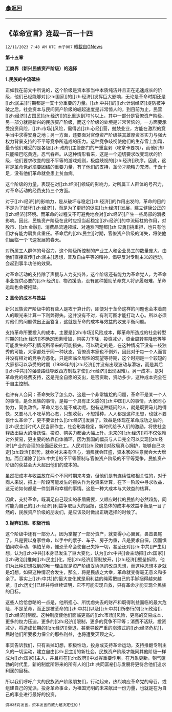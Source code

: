###  [:house:返回](README.md)
---


## 《革命宣言》连载一百一十四
`12/11/2023 7:48 AM UTC 木子007` [轉載自GNews](https://gnews.org/articles/2095393)

  **第十五章**

  **工商界（新兴民族资产阶级）的选择**

  **1.民族的中流砥柱**

正如我在前文中所说的，这个阶级是资本家当中本质纯洁并且正在迅速成长的阶级，他们已经能够对[[zh:国家]]的[[zh:经济]]发挥巨大影响，无论是革命时期还是[[zh:民主]]时期都是一支十分重要的力量。[[zh:中共]]的[[zh:计划经济]]堤防被冲破之后，社会资本与民间资产阶级的崛起速度是非常惊人的，到目前为止，民营[[zh:经济]]占国民[[zh:经济]]的比重达到70%以上，其中一部分是官僚资产阶级，另一部分就是新兴的民族资产阶级，而这个阶级的处境是非常苦恼的，一方面要承受投资风险，[[zh:市场]]风险，需得苦[[zh:心经]]营，兢兢业业，方能在激烈的竞争当中求得安身之地；另一方面，还要面对官僚资产阶级挟其雄厚资本实力与强大权力背景支持的不平等竞争所造成的压力。这种竞争歧视使他们的生存雪上加霜，最令他们难受的是各级[[zh:政府]]主管部门的严重盘剥（吃拿卡要罚），而他们却只能哑巴吃黄连，忍气吞声。从这种情形看来，这是一个迫切要求改变现状的阶级，他们要求改变的是不平等的游戏规则，极度歧视的[[zh:经济]]秩序。因此，这将是革命党必须要团结的重要力量，有了他们的支持，革命才能精力充沛，干劲十足，没有他们革命就会患上贫血病。

这个阶级的力量，表现在对[[zh:经济]]领域的影响力，对所属工人群体的号召力，对革命活动的经费支持三个方面。

对于[[zh:经济]]的影响力，是从破坏与稳定[[zh:经济]]的作用出发的，革命的目的不是为了破坏[[zh:经济]]，而是为了更好的促进[[zh:经济]]发展，建立健康公正的[[zh:经济]]环境。而革命的过程又不可避免地会对[[zh:经济]]产生一些局部的消极影响。因此，民族资产阶级在此时应担当起稳定[[zh:经济]]的中流砥柱的作用，对股市、[[zh:金融]]、消费品流通领域、对通涨问题都[[zh:应勇]]挑重担，也只有他们才有能力肩负此重任。革命后的[[zh:民主]]时期，官僚资产阶级的消失，将使他们面临一个飞速发展的春天。

对所属工人群体的号召力，这个阶级所控制的产业工人和企业员工的数量庞大，由他们直接宣传[[zh:民主]]思想，普及自由平等的精神，倡导反对专制主义的运动，会起到事半功倍的效果。

对革命活动的支持除了声援与人力支持外，这个阶级还有能力为革命党人，为革命事业提供必要的[[zh:经济]]、物资援助，没有这种援助革命党人将步履艰难，革命运动也会被拖延。

  **2.革命的成本与效益**

新兴民族资产阶级中的有些人是攻于算计的，即便对于革命这样的问题也会本着商人的眼光来计算一下利弊得失。这并没有不对，有利可图才能打动人心。所以必须对他们的问题做出正面答复，这就是革命的成本与效益的收支平衡问题。

支持革命所要投入的成本，主要是[[zh:市场]]风险成本，即革命所造成的社会转型时期的[[zh:经济]]不确定因素增加，购买力下降，投资减少，资金周转率降低等等可能发生的不利情况所带来的可能损失。可以确定的是，在这种情况下没有一枝独秀的可能，大家都处于同一种状态，官僚资本家也不例外，因此对于每一个人而言并没有相对的竞争力恶化，只是面临全局性的观望等待期，这个时期是一个较短的大家都可以承受的时期（1989年的[[zh:经济]]并没有出现波动与滑坡，而是其后[[zh:中共]]的强硬路线导致西方制裁才使[[zh:经济]]出现困难）。另一成本，是对革命党的经费支持，这是完全自愿的支出，是否资助，资助多少，这种成本完全在于自主控制。

也许有人会问：革命失败了怎么办，这是一个非常尴尬的问题，革命不是某一个人的事情，是全民族的事情，是每一个具有正义感的[[zh:中国]]人的事情，大家同心协力，同仇敌忾，革命又怎么能不成功呢。抱有这种疑问的人，就是既要马儿跑得快，又要马儿不吃草的心态，只想收获，不想播种，人人都是这种思想，也就不要谈什么革命了，更不要谈什么[[zh:经济]]发展了。效益是体现在革命成功之后的。[[zh:民主]]时代人民当家作主，社会形势稳定，新时代给予人们的激励，将使社会释放出巨大的活跃性，投资、购买力都会大幅上升。未来的[[zh:经济]]将不仅依赖对外贸易，更主要的依靠自体循环，因为我国的幅员与人口完全可以实现[[zh:经济]]产业的合理的全面细致分工。人民对[[zh:政府]]对政局真心拥护，能够自己决定[[zh:政治]]形势，就会对未来有信心，消费就会旺盛，资本家的生意就会大大增加。而且消除了[[zh:中共]]的不平等管制与官僚资产阶级的不平等竞争，民族资产阶级的获益会大大超出他们的成本的。

虽然把成本与收益放在两个不同时期来考查，但他们是有连续性和相关性的，对于商人来说，把上一阶段可能发生的损失作为投资来计算，在下一阶段中寻求收益，这无论如何都是一件划算和幸福的事情。这是一种大成本与大效益的核算。

因此，支持革命，既满足自己现实的矛盾需要，又顺应时代的民族的必然趋势，同时能为自己的[[zh:经济]]利益争取巨大的回报，这总体的成本与效益平衡是一目了然的，民族资产阶级的朋友们，是应该及时做出正确选择的时候了。

  **3.抛弃幻想、积极行动**

这个阶级中还有一部分人，因为掌握了一部分资产，就变得小心翼翼，畏首畏尾了。凡是要以身家性命，以手中的票子、车子、房子为重，凡是要求自保，因而惧怕风吹草动，惧怕革命，惟恐革命会使自己失掉一切，甚至还对[[zh:中共]]产生幻想，认为[[zh:中共]]本身已发生了巨大变化，认为[[zh:中共]]会主动把[[zh:国家]][[zh:政治]]推向[[zh:民主]]化，把[[zh:经济]]管制放开，[[zh:经济]]壁垒拆除，他们为此种幻想找到的唯一理由就是资产阶级妥协派的改良思想，而这种思想本身就是幻想。如果这种情况会发生，那么，将是民族之大幸，革命就变得毫无意义和多余了。事实上[[zh:中共]]的最大变化就是用利益的绳索把自己的手脚捆得越来越紧，[[zh:历史]]已经并将继续证明，它不可能实现自救，只有革命才能实现全民族的目标。

这些人恰恰忽略的一点是，他所担心、所忧虑失去的财产和既得利益面临的最大危险，不是革命，而正是被革命的[[zh:中共]]以及[[zh:中共]]所奉行的[[zh:政治]]、[[zh:经济]]制度。这种制度使他们面临更高的[[zh:市场]]风险，更高的交易成本，更多的权力压迫，更多的[[zh:经济]]限制，更多的竞争不平等；消费不活跃，投资减少，将造成长期的[[zh:经济]]衰退，甚至导致严重的崩溃式的[[zh:经济危机]]，届时他们所要极力保全的那些利益，也将遭受灭顶之灾。

事实告诉我们，只有丢掉幻想，积极性动，投身或支持革命运动，支持推翻专制主义的一切运动，建立自由[[zh:民主]]的新社会。民族资产阶级才能同其他阶级一样成为[[zh:国家]]主人，并且将在[[zh:政府]]中发挥重要作用，在万象更新，朝气蓬勃的时代里，新的制度所带来的所有人的[[zh:共同富裕]]与发展将更符合他们追求利润的目标。

所以我们呼吁广大的民族资产阶级朋友们，行动起来，热烈响应革命党的号召，或组建自己的党派，投身革命事业，为祖国光明的未来献出一份力量，也就是在为自己的事业进行最好的投资。          

    资本终将发言，资本发言的威力是决定性的！
